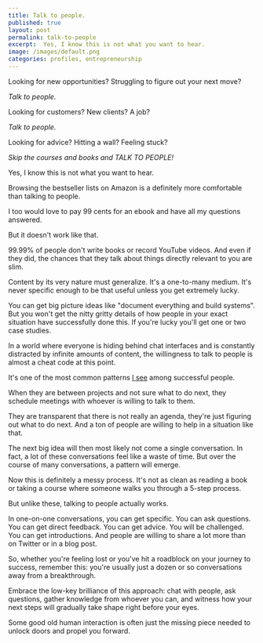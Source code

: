 ```yaml
---
title: Talk to people.
published: true
layout: post
permalink: talk-to-people
excerpt:  Yes, I know this is not what you want to hear.
image: /images/default.png
categories: profiles, entrepreneurship
---
```


Looking for new opportunities? Struggling to figure out your next move?

*Talk to people.*

Looking for customers? New clients? A job?

*Talk to people.*

Looking for advice? Hitting a wall? Feeling stuck?

*Skip the courses and books and TALK TO PEOPLE!*

Yes, I know this is not what you want to hear.

Browsing the bestseller lists on Amazon is a definitely more comfortable than talking to people.

I too would love to pay 99 cents for an ebook and have all my questions answered. 

But it doesn't work like that.

99.99% of people don't write books or record YouTube videos. And even if they did, the chances that they talk about things directly relevant to you are slim.

Content by its very nature must generalize. It's a one-to-many medium. It's never specific enough to be that useful unless you get extremely lucky. 

You can get big picture ideas like "document everything and build systems". But you won't get the nitty gritty details of how people in your exact situation have successfully done this. If you're lucky you'll get one or two case studies.

In a world where everyone is hiding behind chat interfaces and is constantly distracted by infinite amounts of content, the willingness to talk to people is almost a cheat code at this point.

It's one of the most common patterns [I see](https://hardpivot.substack.com/p/why-we-stopped-working-on-athens) among successful people. 

When they are between projects and not sure what to do next, they schedule meetings with whoever is willing to talk to them.

They are transparent that there is not really an agenda, they're just figuring out what to do next. And a ton of people are willing to help in a situation like that.

The next big idea will then most likely not come a single conversation. In fact, a lot of these conversations feel like a waste of time. But over the course of many conversations, a pattern will emerge.

Now this is definitely a messy process. It's not as clean as reading a book or taking a course where someone walks you through a 5-step process.

But unlike these, talking to people actually works.

In one-on-one conversations, you can get specific. You can ask questions. You can get direct feedback. You can get advice. You will be challenged. You can get introductions. And people are willing to share a lot more than on Twitter or in a blog post.

So, whether you're feeling lost or you've hit a roadblock on your journey to success, remember this: you're usually just a dozen or so conversations away from a breakthrough.

Embrace the low-key brilliance of this approach: chat with people, ask questions, gather knowledge from whoever you can, and witness how your next steps will gradually take shape right before your eyes. 

Some good old human interaction is often just the missing piece needed to unlock doors and propel you forward.